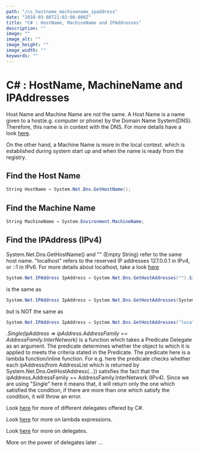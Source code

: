 ```yaml
---
path: "/cs_hostname_machinename_ipaddress"
date: "2010-03-08T21:02:00.000Z"
title: "C# : HostName, MachineName and IPAddresses"
description: ""
image: ""
image_alt: ""
image_height: ""
image_width: ""
keywords: ""
---
```


# C# : HostName, MachineName and IPAddresses

Host Name and Machine Name are not the same. A Host Name is a name given to a host(e.g. computer or phone) by the Domain Name System(DNS). Therefore, this name is in context with the DNS. For more details have a look [here](http://en.wikipedia.org/wiki/Hostname).

On the other hand, a Machine Name is more in the local context. which is established during system start up and when the name is ready from the registry.

## Find the Host Name

```cs
String HostName = System.Net.Dns.GetHostName();
```

## Find the Machine Name

```cs
String MachineName = System.Environment.MachineName;
```

## Find the IPAddress (IPv4)

System.Net.Dns.GetHostName() and "" (Empty String) refer to the same host name.
"localhost" refers to the reserved IP addresses 127.0.0.1 in IPv4, or ::1 in IPv6.
For more details about localhost, take a look [here](http://en.wikipedia.org/wiki/Localhost)

```cs
System.Net.IPAddress IpAddress = System.Net.Dns.GetHostAddresses("").Single(ipAddressFamily => ipAddressFamily.AddressFamily == AddressFamily.InterNetwork);
```

is the same as

```cs
System.Net.IPAddress IpAddress = System.Net.Dns.GetHostAddresses(System.Net.Dns.GetHostName()).Single(ipAddressFamily => ipAddressFamily.AddressFamily == AddressFamily.InterNetwork);
```

but is NOT the same as

```cs
System.Net.IPAddress IpAddress = System.Net.Dns.GetHostAddresses("localhost").Single(ipAddressFamily => ipAddressFamily.AddressFamily == AddressFamily.InterNetwork);
```

<i>.Single(ipAddress => ipAddress.AddressFamily == AddressFamily.InterNetwork)</i> is a function which takes a Predicate Delegate as an argument. The predicate determines whether the object to which it is applied to meets the criteria stated in the Predicate. The predicate here is a lambda function/inline function. For e.g. here the predicate checks whether each ipAddress(from AddressList which is returned by System.Net.Dns.GetHostAddress(...)) satisfies the fact that the ipAddress.AddressFamily == AddressFamily.InterNetwork (IPv4). Since we are using "Single" here it means that, it will return only the one which satisfied the condition, if there are more than one which satisfy the condition, it will throw an error.

Look [here](http://msdn.microsoft.com/en-us/library/system.aspx) for more of different delegates offered by C#.

Look [here](http://msdn.microsoft.com/en-us/library/bb397687.aspx) for more on lambda expressions.

Look [here](http://msdn.microsoft.com/en-us/library/ms173171%28VS.80%29.aspx) for more on delegates.

More on the power of delegates later ...